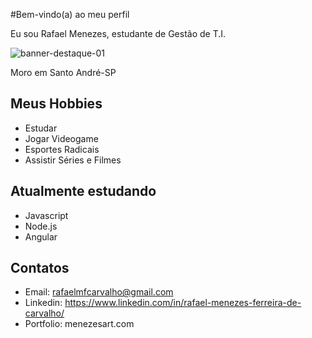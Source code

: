 #Bem-vindo(a) ao meu perfil

Eu sou Rafael Menezes, estudante de Gestão de T.I.

![banner-destaque-01](https://user-images.githubusercontent.com/50372333/179397589-c947e91f-48c5-44e4-abaa-c3a7b50c4fa9.jpg)

Moro em Santo André-SP

## Meus Hobbies

- Estudar
- Jogar Videogame
- Esportes Radicais
- Assistir Séries e Filmes

## Atualmente estudando

- Javascript
- Node.js
- Angular

## Contatos

- Email: rafaelmfcarvalho@gmail.com
- Linkedin: https://www.linkedin.com/in/rafael-menezes-ferreira-de-carvalho/
- Portfolio: menezesart.com
